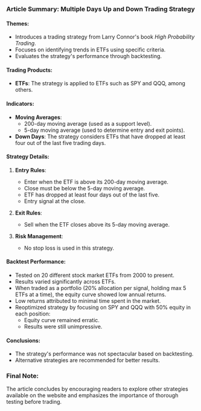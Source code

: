 ### Article Summary: Multiple Days Up and Down Trading Strategy

#### Themes:
- Introduces a trading strategy from Larry Connor's book *High Probability Trading*.
- Focuses on identifying trends in ETFs using specific criteria.
- Evaluates the strategy's performance through backtesting.

#### Trading Products:
- **ETFs**: The strategy is applied to ETFs such as SPY and QQQ, among others.

#### Indicators:
- **Moving Averages**:
  - 200-day moving average (used as a support level).
  - 5-day moving average (used to determine entry and exit points).
- **Down Days**: The strategy considers ETFs that have dropped at least four out of the last five trading days.

#### Strategy Details:
1. **Entry Rules**:
   - Enter when the ETF is above its 200-day moving average.
   - Close must be below the 5-day moving average.
   - ETF has dropped at least four days out of the last five.
   - Entry signal at the close.
   
2. **Exit Rules**:
   - Sell when the ETF closes above its 5-day moving average.

3. **Risk Management**:
   - No stop loss is used in this strategy.

#### Backtest Performance:
- Tested on 20 different stock market ETFs from 2000 to present.
- Results varied significantly across ETFs.
- When traded as a portfolio (20% allocation per signal, holding max 5 ETFs at a time), the equity curve showed low annual returns.
- Low returns attributed to minimal time spent in the market.
- Reoptimized strategy by focusing on SPY and QQQ with 50% equity in each position:
  - Equity curve remained erratic.
  - Results were still unimpressive.

#### Conclusions:
- The strategy's performance was not spectacular based on backtesting.
- Alternative strategies are recommended for better results.

### Final Note:
The article concludes by encouraging readers to explore other strategies available on the website and emphasizes the importance of thorough testing before trading.
